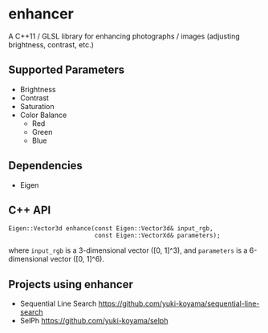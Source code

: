 # enhancer

A C++11 / GLSL library for enhancing photographs / images (adjusting brightness, contrast, etc.)

## Supported Parameters

- Brightness
- Contrast
- Saturation
- Color Balance
  - Red
  - Green
  - Blue

## Dependencies

- Eigen

## C++ API

```
Eigen::Vector3d enhance(const Eigen::Vector3d& input_rgb,
                        const Eigen::VectorXd& parameters);
```
where `input_rgb` is a 3-dimensional vector (\[0, 1\]^3), and `parameters` is a 6-dimensional vector (\[0, 1\]^6).

## Projects using enhancer

- Sequential Line Search <https://github.com/yuki-koyama/sequential-line-search>
- SelPh <https://github.com/yuki-koyama/selph>

